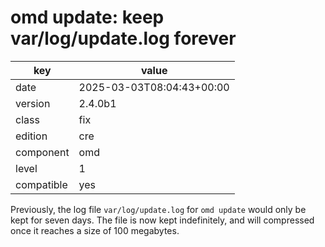 [//]: # (werk v2)
# omd update: keep var/log/update.log forever

key        | value
---------- | ---
date       | 2025-03-03T08:04:43+00:00
version    | 2.4.0b1
class      | fix
edition    | cre
component  | omd
level      | 1
compatible | yes

Previously, the log file `var/log/update.log` for `omd update` would only be kept for seven days.
The file is now kept indefinitely, and will compressed once it reaches a size of 100 megabytes.

